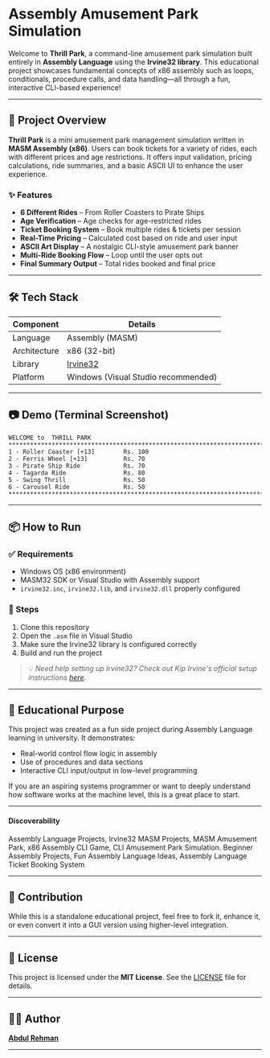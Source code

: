 # Assembly Amusement Park Simulation

Welcome to **Thrill Park**, a command-line amusement park simulation built entirely in **Assembly Language** using the **Irvine32 library**. This educational project showcases fundamental concepts of x86 assembly such as loops, conditionals, procedure calls, and data handling—all through a fun, interactive CLI-based experience!

---

## 🚀 Project Overview

**Thrill Park** is a mini amusement park management simulation written in **MASM Assembly (x86)**. Users can book tickets for a variety of rides, each with different prices and age restrictions. It offers input validation, pricing calculations, ride summaries, and a basic ASCII UI to enhance the user experience.

### ✨ Features

- **6 Different Rides** – From Roller Coasters to Pirate Ships  
- **Age Verification** – Age checks for age-restricted rides  
- **Ticket Booking System** – Book multiple rides & tickets per session  
- **Real-Time Pricing** – Calculated cost based on ride and user input  
- **ASCII Art Display** – A nostalgic CLI-style amusement park banner  
- **Multi-Ride Booking Flow** – Loop until the user opts out  
- **Final Summary Output** – Total rides booked and final price

---

## 🛠️ Tech Stack

| Component       | Details                                  |
|----------------|-------------------------------------------|
| Language        | Assembly (MASM)                          |
| Architecture    | x86 (32-bit)                             |
| Library         | [Irvine32](https://kipirvine.com/asm/examples/) |
| Platform        | Windows (Visual Studio recommended)      |

---

## 📷 Demo (Terminal Screenshot)

```
WELCOME to  THRILL PARK
***********************************************************************************
1 - Roller Coaster [+13]        Rs. 100
2 - Ferris Wheel [+13]          Rs. 70
3 - Pirate Ship Ride            Rs. 70
4 - Tagarda Ride                Rs. 80
5 - Swing Thrill                Rs. 50
6 - Carousel Ride               Rs. 50
***********************************************************************************
```

---

## 📦 How to Run

### ✅ Requirements

- Windows OS (x86 environment)
- MASM32 SDK or Visual Studio with Assembly support
- `irvine32.inc`, `irvine32.lib`, and `irvine32.dll` properly configured

### 🔧 Steps

1. Clone this repository  
2. Open the `.asm` file in Visual Studio  
3. Make sure the Irvine32 library is configured correctly  
4. Build and run the project  

> 💡 *Need help setting up Irvine32? Check out Kip Irvine's official setup instructions [here](https://kipirvine.com/asm/gettingStartedVS2022/index.html).*

---

## 🧠 Educational Purpose

This project was created as a fun side project during Assembly Language learning in university. It demonstrates:

- Real-world control flow logic in assembly
- Use of procedures and data sections
- Interactive CLI input/output in low-level programming

If you are an aspiring systems programmer or want to deeply understand how software works at the machine level, this is a great place to start.

---

#### Discoverability
Assembly Language Projects, Irvine32 MASM Projects, MASM Amusement Park, x86 Assembly CLI Game, CLI Amusement Park Simulation. Beginner Assembly Projects, Fun Assembly Language Ideas, Assembly Language Ticket Booking System

---

## 🤝 Contribution

While this is a standalone educational project, feel free to fork it, enhance it, or even convert it into a GUI version using higher-level integration.

---

## 📜 License

This project is licensed under the **MIT License**. See the [LICENSE](LICENSE) file for details.

---

## 👨‍💻 Author

[**Abdul Rehman**](https://abdulr.dev)

---
